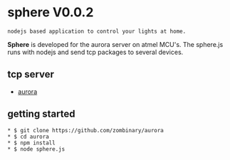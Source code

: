 sphere V0.0.2
============ 
	nodejs based application to control your lights at home.
	
  **Sphere** is developed for the aurora server on atmel MCU's.
  The sphere.js runs with nodejs and send tcp packages to several devices.
  

tcp server
---------------------

 * [aurora](https://github.com/zombinary/aurora)


getting started
---------------------

	* $ git clone https://github.com/zombinary/aurora
	* $ cd aurora
	* $ npm install
	* $ node sphere.js



